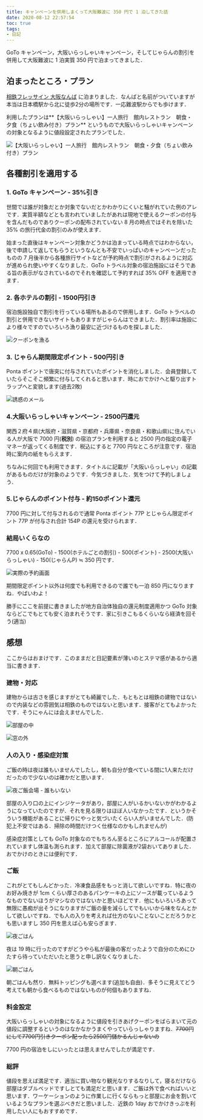 ```yaml
---
title: キャンペーンを併用しまくって大阪難波に 350 円で 1 泊してきた話
date: 2020-08-12 22:57:54
toc: true
tags: 
- 日記
---
```


GoTo キャンペーン，大阪いらっしゃいキャンペーン，そしてじゃらんの割引を併用して大阪難波に 1 泊実質 350 円で泊まってきました．

<!--more-->

## 泊まったところ・プラン

[相鉄フレッサイン 大阪なんば](https://goo.gl/maps/uHyMG7KZKFhiC7z28) に泊まりました．なんばと名前がついていますが本当は日本橋駅から北に徒歩2分の場所です．一応難波駅からでも歩けます．

利用したプランは**【大阪いらっしゃい】一人旅行　館内レストラン　朝食・夕食（ちょい飲み付き）プラン** というもので大阪いらっしゃいキャンペーンの対象となるように値段設定されたプランでした．

![【大阪いらっしゃい】一人旅行　館内レストラン　朝食・夕食（ちょい飲み付き）プラン](https://lh3.googleusercontent.com/MJ4ofmoLBcPQQWdrdr265kbbhZTSkuGf4MqmdKar2JxVw98lD0r35jcRGotBcpXKZw6AEIMTJYpdXwzhM3b3wHXS-2_VSgNHg31c4f5KPz256NnJ4v9569wimqg9z3tcUYoV1HU_ywc=w2400)

## 各種割引を適用する

### 1. GoTo キャンペーン - 35%引き

世間では誰が対象だとか対象でないだとかわかりにくいと騒がれていた例のアレです．実質半額などとも言われていましたがあれは現地で使えるクーポンの付与を含んだものでありクーポンの配布されていない 8 月の時点ではそれを除いた 35% の旅行代金の割引のみが使えます．

始まった直後はキャンペーン対象かどうかは泊まっている時点ではわからない，後で申請して返してもらうというなんとも不安でいっぱいのキャンペーンだったものの 7 月後半から各種旅行サイトなどが予約時点で割引がされるように対応が進められ使いやすくなりました．GoTo トラベル対象の宿泊施設にはそうである旨の表示がなされているのでそれを確認して予約すれば 35% OFF を適用できます．



### 2. 各ホテルの割引 - 1500円引き

宿泊施設独自で割引を行っている場所もあるので併用します．GoTo トラベルの割引と併用できないサイトもありますがじゃらんはできました．割引率は施設により様々ですのでいろいろ漁り最安に近づけるものを探しました．

![クーポンを漁る](https://lh3.googleusercontent.com/-bNEDFvGQzt5QzFo8m2uOAJ5szJ-m6sxfp80R8S6ON37WAC0Yya1yOtHyMTAdw8UcfEAcpgpKe_Vyl-gOiw6gKXiWlXIT3L5c2pjEBlgjMbCoFWYF49_pUdevfVWk5AOEZK7lkw4xRs=w2400)

### 3. じゃらん期間限定ポイント - 500円引き

Ponta ポイントで唐突に付与されていたポイントを消化しました．会員登録していたらそこそこ頻繁に付与してくれると思います．時におでかけへと駆り出すトラップへと変貌します(過去2敗)

![誘惑のメール](https://lh3.googleusercontent.com/vOLXVg0jB22jInqXQDYVAqQlFQNsUYUYGvv9HsPndUbUXFFlstgWW0h8bfqy4U-VMJb8R0-tA5ljSIjxsJm3wTERAq4qDFbLWC1yV9gEkLuN-DvEO-QcGOOBSui5B3C52rrSfY4PD2M=w2400)

### 4.大阪いらっしゃいキャンペーン - 2500円還元

関西２府４県(大阪府・滋賀県・京都府・兵庫県・奈良県・和歌山県)に住んでいる人が大阪で 7000 円(**税別**) の宿泊プランを利用すると 2500 円の指定の電子マネーが返ってくる制度です．税込にすると 7700 円なところが注意です．宿泊時に案内の紙をもらえます．

ちなみに何回でも利用できます．タイトルに記載が「大阪いらっしゃい」の記載があるものだけが対象のようです．今気づきました．気をつけて予約しましょう．



### 5.じゃらんのポイント付与 - 約150ポイント還元

7700 円に対して付与されるので通常 Ponta ポイント 77P とじゃらん限定ポイント 77P が付与され合計 154P の還元を受けられます．



### 結局いくらなの

7700 x 0.65(GoTo) - 1500(ホテルごとの割引) - 500(ポイント) - 2500(大阪いらっしゃい) - 150(じゃらんP) ≒ 350 円です．



![実際の予約画面](https://lh3.googleusercontent.com/62vsVWn_MarMIPqEp5U2ananN7Q_2lKkmLoowaBcF-WYprYwtXUvYAftTi7z6TbGtHWJ4bjl8M-X1CRmXvTENCrZL7gbnDRKt3kucAnpjuT52C7hI27npC8h9GKJ4fYxiwi5XyKeeJQ=w2400)

期間限定ポイント以外は何度でも利用できるので誰でも一泊 850 円になりますね．やばいわよ！

勝手にここを前提に書きましたが地方自治体独自の還元制度適用かつ GoTo 対象ならどこでもとても安く泊まれそうです．家に引きこもるくらいなら経済を回そう(適当)



## 感想

ここからはおまけです．このままだと日記要素が薄いのとステマ感があるから適当に書きます．

### 建物・対応

建物からは古さを感じますがとても綺麗でした．もともとは相鉄の建物ではないので内装などの雰囲気は相鉄のものではないと思います．接客がとてもよかったです．そうにゃんには会えませんでした．

![部屋の中](https://lh3.googleusercontent.com/sefgzRKAW83GAs73X_oktTvEXihi1VhO04205gK4r3_rXqru2PdwpV5guzss23W8S6KCEm8iaqJFIKTsipHxjgcm_8z9_B67VLIr_ya3gSZAdi286-Lx-_TszT5ZTG8WCo7iRisz0fk=w2400)

![窓の外](https://lh3.googleusercontent.com/fY2elHpr1u1r5bPokTPB2sPfyFahpSOTQqQiBEbGkR1U7KfjvbfLF7LQ8ZwFHNpmdZdSSIo6yGdCCHvkoSzROckXG0GwcTPN9oQiZ_USP7MAyTnDXIugZ6I-mU1g7wpW2qZDqsdefqY=w2400)

### 人の入り・感染症対策

ご飯の時は夜は誰もいませんでしたし，朝も自分が食べている間に1人来ただけだったので少ないのは確かだと思います．

![夜ご飯会場 - 誰もいない](https://lh3.googleusercontent.com/AtR9uwiW0W6ceMdJBh3636TuWHHYbizkrfj4SO0sC6Fey3lKroBv8Sd_5EWFj27SGzl_H61hgFX5ez8oj038qGsRdmEYxSK3CphagX2zsu4Bhlvv_usaHDughaUkGhQsmxpG7uo_Qeo=w2400)

部屋の入り口の上にインジケータがあり，部屋に人がいるかいないかがわかるようになっていたのですが．それを見る限りはほぼ人いなかったです．というかそういう機能があることに帰りにやっと気づいたくらい人がいませんでした．(防犯上不安ではある．掃除の時間だけつく仕様なのかもしれませんが)

感染症対策としても GoTo 対象なのでもちろん至るところにアルコールが配置されていますし体温も測られます．加えて部屋に除菌液が2袋おいてありました．おでかけのときには便利です．

### ご飯

これがとてもしんどかった．冷凍食品感をもっと消して欲しいですね．特に夜のお好み焼きが 1cm くらい厚さのあるパンケーキの上にソースが載っているようなものでないほうがマシなのではないかと思いほどです．他にもいろいろあって無限に愚痴が出そうになりますがご飯の量を減らしてでもいいから味をなんとかして欲しいですね．でも人の入りを考えれば仕方のないことないことだろうかとも思いますし 350 円を思えば心も安らぎます．

![夜ごはん](https://lh3.googleusercontent.com/M3t5WXpQ1noMHyj8K3XNZm1xsBgu7iksKEwmJidx0znTV7JOYRmUT0TctJ9cffgvW_WXBnPrvuB4cW4mLyACrbtCS4xfhbzR8kcUCoIYdsF9RgcIOCZaok9Zyet2d1aMsWo_agGiK9g=w2400)

夜は 19 時に行ったのですがどうやら私が最後の客だったようで自分のためにひたすら待っていただいたと思うと申し訳なくなりました．

![朝ごはん](https://lh3.googleusercontent.com/azvnms1zAsziVT7Wm6qQUfNNEB8zfrethkGReCt6IZwNz5jYIn74B9Yyr_GI7DAhjIO7E8KV3km6-gCucAluWNuc5OvBQPYt3MXCem_bqJjozbl0Aj9S64VYEBOZTzBvu74gHYwcJaY=w2400)

朝ごはんも然り．無料トッピングも選べます(追加も自由)．多そうに見えてどう考えても朝から食べるものではないものが何個もありますね．

### 料金設定

大阪いらっしゃいの対象になるように値段を引きあげクーポンをばらまいて元の値段に調整するというのはなかなかうまくやっていらっしゃりますね．~~7700円にして7700円引きクーポン配ったら2500円儲かるんじゃないの~~

7700 円の宿泊をしにいったとは思えませんでしたが満足です．

### 総評

値段を思えば満足です．適当に買い物なり観光なりするなりして，寝るだけなら部屋はダブルベッドですしとても満足だと思います．ご飯は外で食べればいいと思います．ワーケーションのように作業しに行くならもっと部屋にお金を割いているようなプランを選ぶべきだと思いました．近鉄の 1day おでかけきっぷを利用したい人にもおすすめです．

